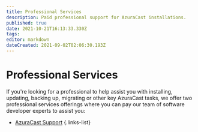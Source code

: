 ```yaml
---
title: Professional Services
description: Paid professional support for AzuraCast installations.
published: true
date: 2021-10-21T16:13:33.330Z
tags: 
editor: markdown
dateCreated: 2021-09-02T02:06:30.193Z
---
```


# Professional Services

If you're looking for a professional to help assist you with installing, updating, backing up, migrating or other key AzuraCast tasks, we offer two professional services offerings where you can pay our team of software developer experts to assist you:

- [AzuraCast Support](https://azuracast.support/)
{.links-list}